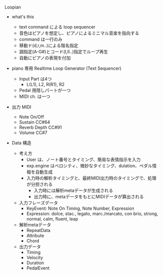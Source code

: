 Loopian

- what's this
    - text command による loop sequencer
    - 音色はピアノを想定し、ピアノによるミニマル音楽を指向する
    - command は一行のみ
    - 移動ド(d,r,m..)による階名指定
    - 調指定(A-G#)とコード(I,II..)指定でループ再生
    - 自動にピアノの表現を付加

- piano 専用 Realtime Loop Generator (Text Sequencer)
    - Input Part は4つ
        - L(L1), L2, R(R1), R2
    - Pedal 用隠しパートが一つ
    - MIDI ch. は一つ
- 出力 MIDI
    - Note On/Off
    - Sustain CC#64
    - Reverb Depth CC#91
    - Volume CC#7
- Data 構造
    - 考え方
        - User は、ノート番号とタイミング、簡易な表情指示を入力
        - exp.engine はベロシティ、微妙なタイミング、dulation、ペダル情報を自動生成
        - 入力時の解析タイミングと、最終MIDI出力時のタイミングで、処理が分担される
            - 入力時には解析metaデータが生成される
            - 出力時に、metaデータをもとにMIDIデータが算出される
    - 入力フレーズデータ
        - KeyEvent: Note On Timing, Note Number, Expression
        - Expression: dolce, stac., legato, marc./marcato, con brio, 
            strong, normal, calm, fluent, leap
    - 解析metaデータ
        - RepeatData
        - Attribute
        - Chord
    - 出力データ
        - Timing
        - Velocity
        - Duration
        - PedalEvent
